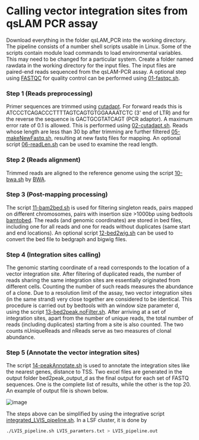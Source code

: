 # Calling vector integration sites from qsLAM PCR assay

Download everything in the folder qsLAM_PCR into the working directory. The pipeline consists of a number shell scripts usable in Linux. Some of the scripts contain module load commands to load environmental variables.  This may need to be changed for a particular system. Create a folder named rawdata in the working directory for the input files. The input files are paired-end reads sequenced from the qsLAM-PCR assay. A optional step using [FASTQC](https://www.bioinformatics.babraham.ac.uk/projects/fastqc/) for quality control can be performed using [01-fastqc.sh](https://github.com/jyyulab/LVIS_pipeline/blob/master/qsLAM_PCR/01-fastqc.sh).

### Step 1 (Reads preprocessing) 
Primer sequences are trimmed using [cutadapt](https://cutadapt.readthedocs.io/en/stable/). For forward reads this is ATCCCTCAGACCCTTTTAGTCAGTGTGGAAAATCTC (3' end of LTR) and for the reverse the sequence is GACTGCGTATCAGT (PCR adaptor). A maximum error rate of 0.1 is allowed. This is performed using [02-cutadapt.sh](https://github.com/jyyulab/LVIS_pipeline/blob/master/qsLAM_PCR/02-cutadapt.sh). Reads whose length are less than 30 bp after trimming are further filtered [05-makeNewFastq.sh](https://github.com/jyyulab/LVIS_pipeline/blob/master/qsLAM_PCR/05-makeNewFastq.sh), resulting at new fastq files for mapping. An optional script [06-readLen.sh](https://github.com/jyyulab/LVIS_pipeline/blob/master/qsLAM_PCR/06-readLen.sh) can be used to examine the read length.

### Step 2 (Reads alignment) 
Trimmed reads are aligned to the reference genome using the script [10-bwa.sh](https://github.com/jyyulab/LVIS_pipeline/blob/master/qsLAM_PCR/10-bwa.sh) by [BWA](http://bio-bwa.sourceforge.net/).  

### Step 3 (Post-mapping processing)
The script [11-bam2bed.sh](https://github.com/jyyulab/LVIS_pipeline/blob/master/qsLAM_PCR/11-bam2bed.sh) is used for filtering singleton reads, pairs mapped on different chromosomes, pairs with insertion size >1000bp using bedtools [bamtobed](https://bedtools.readthedocs.io/en/latest/content/tools/bamtobed.html). The reads (and genomic coordinates) are stored in bed files, including one for all reads and one for reads without duplicates (same start and end locations). An optional script [12-bed2wig.sh](https://github.com/jyyulab/LVIS_pipeline/blob/master/qsLAM_PCR/12-bed2wig.sh) can be used to convert the bed file to bedgraph and bigwig files.

### Step 4 (Integration sites calling)
The genomic starting coordinate of a read corresponds to the location of a vector integration site. After filtering of duplicated reads, the number of reads sharing the same integration sites are essentially originated from different cells. Counting the number of such reads measures the abundance of a clone. Due to a resolution limit of the assay, two vector integration sites (in the same strand) very close together are considered to be identical. This procedure is carried out by bedtools with an window size parameter d, using the script [13-bed2peak.noFilter.sh](https://github.com/jyyulab/LVIS_pipeline/blob/master/qsLAM_PCR/13-bed2peak.noFilter.sh). After arriving at a set of integration sites, apart from the number of unique reads, the total number of reads (including duplicates) starting from a site is also counted. The two counts nUniqueReads and nReads serve as two measures of clonal abundance.  

### Step 5 (Annotate the vector integration sites)
The script [14-peakAnnotate.sh](https://github.com/jyyulab/LVIS_pipeline/blob/master/qsLAM_PCR/14-peakAnnotate.sh) is used to annotate the integration sites like the nearest genes, distance to TSS. Two excel files are generated in the output folder bed2peak_output_d as the final output for each set of FASTQ sequences.  One is the complete list of results, while the other is the top 20. An example of output file is shown below.

  
![image](https://user-images.githubusercontent.com/20668533/117071120-43894780-acf4-11eb-9b22-bc7000587fba.png)

The steps above can be simplified by using the integrative script [integrated_LVIS_pipeline.sh](https://github.com/jyyulab/LVIS_pipeline/blob/master/qsLAM_PCR/integrated_LVIS_pipeline.sh). In a LSF cluster, it is done by

```sh
./LVIS_pipeline.sh LVIS_paramters.txt > LVIS_pipeline.out
```


